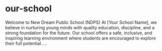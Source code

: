 # our-school
Welcome to New Dream Public School (NDPS) At [Your School Name], we believe in nurturing young minds with quality education, discipline, and a strong foundation for the future. Our school offers a safe, inclusive, and inspiring learning environment where students are encouraged to explore their full potential.....
